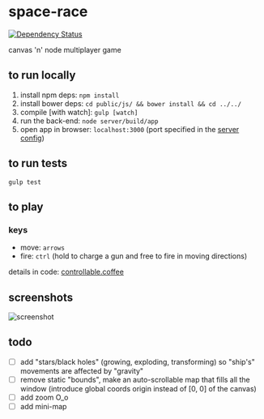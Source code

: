 # space-race

[![Dependency Status](https://david-dm.org/markhovskiy/space-race.svg?style=flat)](https://david-dm.org/markhovskiy/space-race)

canvas 'n' node multiplayer game


## to run locally

1. install npm deps: `npm install`
2. install bower deps: `cd public/js/ && bower install && cd ../../`
3. compile [with watch]: `gulp [watch]`
4. run the back-end: `node server/build/app`
5. open app in browser: `localhost:3000` (port specified in the [server config](/server/src/config/server.coffee))


## to run tests

`gulp test`


## to play

### keys

* move: `arrows`
* fire: `ctrl` (hold to charge a gun and free to fire in moving directions)

details in code: [controllable.coffee](/public/js/src/behaviors/controllable.coffee)


## screenshots

![screenshot](https://raw.githubusercontent.com/markhovskiy/markhovskiy.github.io/master/uploads/space_race_screenshot.png)


## todo

- [ ] add "stars/black holes" (growing, exploding, transforming) so "ship's" movements are affected by "gravity"
- [ ] remove static "bounds", make an auto-scrollable map that fills all the window (introduce global coords origin instead of [0, 0] of the canvas)
- [ ] add zoom O_o
- [ ] add mini-map
